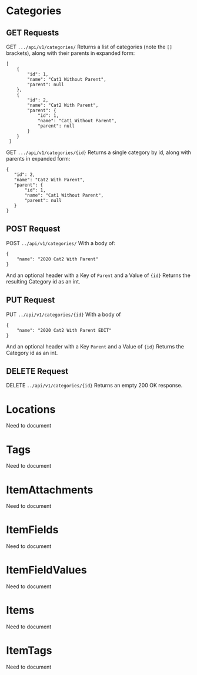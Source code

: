 # Categories
## GET Requests
GET `.../api/v1/categories/`
Returns a list of categories (note the `[]` brackets), along with their parents in expanded form:
```
[
    {
        "id": 1,
        "name": "Cat1 Without Parent",
        "parent": null
    },
    {
        "id": 2,
        "name": "Cat2 With Parent",
        "parent": {
            "id": 1,
            "name": "Cat1 Without Parent",
            "parent": null
        }
    }
 ]
 ```
 
 GET `.../api/v1/categories/{id}`
 Returns a single category by id, along with parents in expanded form:
 ```
 {
    "id": 2,
    "name": "Cat2 With Parent",
    "parent": {
        "id": 1,
        "name": "Cat1 Without Parent",
        "parent": null
    }
}
```
## POST Request
POST `../api/v1/categories/`
With a body of:
```
{
    "name": "2020 Cat2 With Parent"
}
```
And an optional header with a Key of `Parent` and a Value of `{id}`
Returns the resulting Category id as an int.

## PUT Request
PUT `../api/v1/categories/{id}`
With a body of
```
{
    "name": "2020 Cat2 With Parent EDIT"
}
```
And an optional header with a Key `Parent` and a Value of `{id}`
Returns the Category id as an int.

## DELETE Request
DELETE `../api/v1/categories/{id}`
Returns an empty 200 OK response.

# Locations
Need to document
# Tags
Need to document
# ItemAttachments
Need to document
# ItemFields
Need to document
# ItemFieldValues
Need to document
# Items
Need to document
# ItemTags
Need to document
